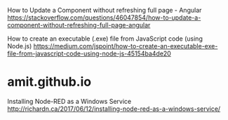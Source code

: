 How to Update a Component without refreshing full page - Angular
https://stackoverflow.com/questions/46047854/how-to-update-a-component-without-refreshing-full-page-angular

How to create an executable (.exe) file from JavaScript code (using Node.js)
https://medium.com/jspoint/how-to-create-an-executable-exe-file-from-javascript-code-using-node-js-45154ba4de20
# amit.github.io

Installing Node-RED as a Windows Service
http://richardn.ca/2017/06/12/installing-node-red-as-a-windows-service/
